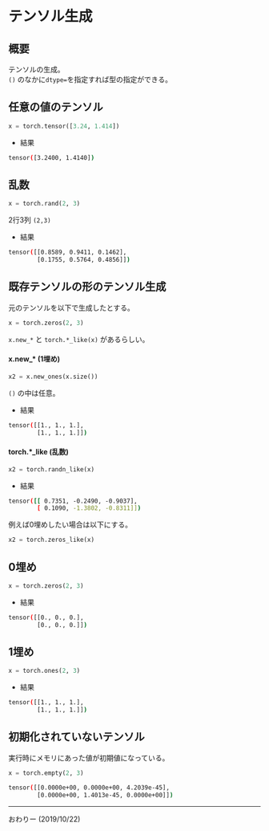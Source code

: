 # テンソル生成

## 概要
テンソルの生成。  
`()` のなかに`dtype=`を指定すれば型の指定ができる。 

## 任意の値のテンソル

```py
x = torch.tensor([3.24, 1.414])
```

- 結果
```sh
tensor([3.2400, 1.4140])
```

## 乱数

```py
x = torch.rand(2, 3)
```
2行3列 `(2,3)`

- 結果
```sh
tensor([[0.8589, 0.9411, 0.1462],
        [0.1755, 0.5764, 0.4856]])
```

## 既存テンソルの形のテンソル生成

元のテンソルを以下で生成したとする。
```py
x = torch.zeros(2, 3)
```

`x.new_*` と `torch.*_like(x)` があるらしい。

#### x.new_* (1埋め)
```py
x2 = x.new_ones(x.size())
```
`()` の中は任意。

- 結果
```sh
tensor([[1., 1., 1.],
        [1., 1., 1.]])
```

#### torch.*_like (乱数)
```py
x2 = torch.randn_like(x)
```

- 結果
```sh
tensor([[ 0.7351, -0.2490, -0.9037],
        [ 0.1090, -1.3802, -0.8311]])
```

例えば0埋めしたい場合は以下にする。
```py
x2 = torch.zeros_like(x)
```


## 0埋め

```py
x = torch.zeros(2, 3)
```

- 結果
```sh
tensor([[0., 0., 0.],
        [0., 0., 0.]])
```

## 1埋め

```py
x = torch.ones(2, 3)
```

- 結果
```sh
tensor([[1., 1., 1.],
        [1., 1., 1.]])
```

## 初期化されていないテンソル

実行時にメモリにあった値が初期値になっている。 

```py
x = torch.empty(2, 3)
```

```sh
tensor([[0.0000e+00, 0.0000e+00, 4.2039e-45],
        [0.0000e+00, 1.4013e-45, 0.0000e+00]])
```


- - -
おわりー
(2019/10/22)